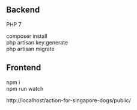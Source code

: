 ## Backend

PHP 7

composer install  
php artisan key:generate  
php artisan migrate

## Frontend

npm i  
npm run watch

http://localhost/action-for-singapore-dogs/public/